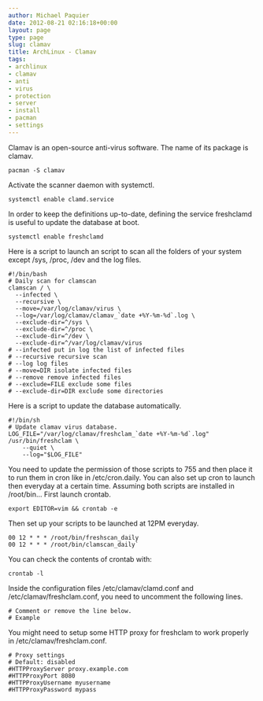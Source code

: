 ```yaml
---
author: Michael Paquier
date: 2012-08-21 02:16:18+00:00
layout: page
type: page
slug: clamav
title: ArchLinux - Clamav
tags:
- archlinux
- clamav
- anti
- virus
- protection
- server
- install
- pacman
- settings
---
```

Clamav is an open-source anti-virus software. The name of its package is
clamav.

    pacman -S clamav

Activate the scanner daemon with systemctl.

    systemctl enable clamd.service

In order to keep the definitions up-to-date, defining the service freshclamd
is useful to update the database at boot.

    systemctl enable freshclamd

Here is a script to launch an script to scan all the folders of your
system except /sys, /proc, /dev and the log files.

    #!/bin/bash
    # Daily scan for clamscan
    clamscan / \
      --infected \
      --recursive \
      --move=/var/log/clamav/virus \
      --log=/var/log/clamav/clamav_`date +%Y-%m-%d`.log \
      --exclude-dir=^/sys \
      --exclude-dir=^/proc \
      --exclude-dir=^/dev \
      --exclude-dir=^/var/log/clamav/virus
    # --infected put in log the list of infected files
    # --recursive recursive scan
    # --log log files
    # --move=DIR isolate infected files
    # --remove remove infected files
    # --exclude=FILE exclude some files
    # --exclude-dir=DIR exclude some directories

Here is a script to update the database automatically.

    #!/bin/sh
    # Update clamav virus database.
    LOG_FILE="/var/log/clamav/freshclam_`date +%Y-%m-%d`.log"
    /usr/bin/freshclam \
        --quiet \
        --log="$LOG_FILE"

You need to update the permission of those scripts to 755 and then
place it to run them in cron like in /etc/cron.daily. You can also set
up cron to launch then everyday at a certain time. Assuming both
scripts are installed in /root/bin... First launch crontab.

    export EDITOR=vim && crontab -e

Then set up your scripts to be launched at 12PM everyday.

    00 12 * * * /root/bin/freshscan_daily
    00 12 * * * /root/bin/clamscan_daily`

You can check the contents of crontab with:

    crontab -l

Inside the configuration files /etc/clamav/clamd.conf and
/etc/clamav/freshclam.conf, you need to uncomment the following lines.

    # Comment or remove the line below.
    # Example

You might need to setup some HTTP proxy for freshclam to work properly
in /etc/clamav/freshclam.conf.

    # Proxy settings
    # Default: disabled
    #HTTPProxyServer proxy.example.com
    #HTTPProxyPort 8080
    #HTTPProxyUsername myusername
    #HTTPProxyPassword mypass

